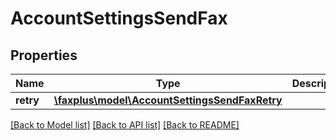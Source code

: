 # AccountSettingsSendFax

## Properties
Name | Type | Description | Notes
------------ | ------------- | ------------- | -------------
**retry** | [**\faxplus\model\AccountSettingsSendFaxRetry**](AccountSettingsSendFaxRetry.md) |  | [optional] 

[[Back to Model list]](../README.md#documentation-for-models) [[Back to API list]](../README.md#documentation-for-api-endpoints) [[Back to README]](../README.md)


